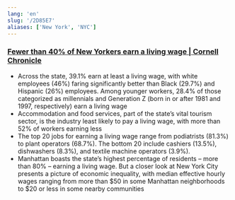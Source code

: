 ```yaml
---
lang: 'en'
slug: '/2D85E7'
aliases: ['New York', 'NYC']
---
```


### [Fewer than 40% of New Yorkers earn a living wage | Cornell Chronicle](https://news.cornell.edu/stories/2023/01/fewer-40-new-yorkers-earn-living-wage)

- Across the state, 39.1% earn at least a living wage, with white employees (46%) faring significantly better than Black (29.7%) and Hispanic (26%) employees. Among younger workers, 28.4% of those categorized as millennials and Generation Z (born in or after 1981 and 1997, respectively) earn a living wage
- Accommodation and food services, part of the state’s vital tourism sector, is the industry least likely to pay a living wage, with more than 52% of workers earning less
- The top 20 jobs for earning a living wage range from podiatrists (81.3%) to plant operators (68.7%). The bottom 20 include cashiers (13.5%), dishwashers (8.3%), and textile machine operators (3.9%).
- Manhattan boasts the state’s highest percentage of residents – more than 80% – earning a living wage. But a closer look at New York City presents a picture of economic inequality, with median effective hourly wages ranging from more than $50 in some Manhattan neighborhoods to $20 or less in some nearby communities

<head>
  <html lang="en-US"/>
</head>
